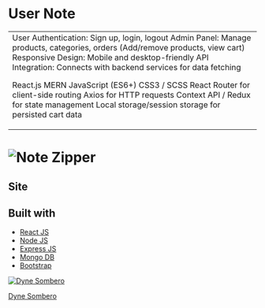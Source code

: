 # User Note
<table>
<tr>
<td>
 User Authentication: Sign up, login, logout
Admin Panel: Manage products, categories, orders (Add/remove products, view cart)
Responsive Design: Mobile and desktop-friendly
API Integration: Connects with backend services for data fetching

React.js MERN
JavaScript (ES6+)
CSS3 / SCSS
React Router for client-side routing
Axios for HTTP requests
Context API / Redux for state management
Local storage/session storage for persisted cart data
</td>
</tr>
</table>

# ![Note Zipper](https://github.com/dynecodes/fullstack-user-auth.git/blob/master/images/landing.png)


## Site

## Built with 

- [React JS](https://reactjs.org/)
- [Node JS](https://nodejs.org/) 
- [Express JS](https://expressjs.com/)
- [Mongo DB](https://www.mongodb.com/)
- [Bootstrap](http://getbootstrap.com/)


[![Dyne Sombero](https://avatars1.githubusercontent.com/u/51760520?v=3&s=144)](https://github.com/dynecodes)

 [Dyne Sombero ](https://github.com/dynecodes)

